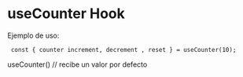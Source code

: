 # useCounter Hook

Ejemplo de uso: 
```
 const { counter increment, decrement , reset } = useCounter(10);
```

useCounter() // recibe un valor por defecto